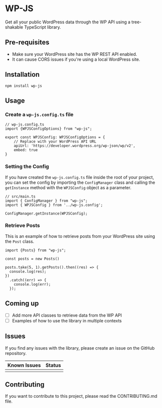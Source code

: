 # WP-JS

Get all your public WordPress data through the WP API using a tree-shakable TypeScript library.

## Pre-requisites
- Make sure your WordPress site has the WP REST API enabled.
- It can cause CORS issues if you're using a local WordPress site.

## Installation
```
npm install wp-js
```

## Usage

### Create a `wp-js.config.ts` file
```
// wp-js.config.ts
import {WPJSConfigOptions} from "wp-js";

export const WPJSConfig: WPJSConfigOptions = {
    // Replace with your WordPress API URL
    apiUrl: 'https://developer.wordpress.org/wp-json/wp/v2',
    embed: true
}
```

### Setting the Config
If you have created the `wp-js.config.ts` file inside the root of your project, you can set the config by importing the `ConfigManager` class and calling the `getInstance` method with the `WPJSConfig` object as a parameter.
```
// src/main.ts
import { ConfigManager } from "wp-js";
import { WPJSConfig } from '../wp-js.config';

ConfigManager.getInstance(WPJSConfig);
```

### Retrieve Posts
This is an example of how to retrieve posts from your WordPress site using the `Post` class.
```
import {Posts} from "wp-js";

const posts = new Posts()

posts.take(5, 1).getPosts().then((res) => {
  console.log(res);
})
  .catch((err) => {
    console.log(err);
  });
```

## Coming up
- [ ] Add more API classes to retrieve data from the WP API
- [ ] Examples of how to use the library in multiple contexts

## Issues
If you find any issues with the library, please create an issue on the GitHub repository.

| Known Issues | Status |
|--------------|--------|
|              |        |

## Contributing
If you want to contribute to this project, please read the CONTRIBUTING.md file.
